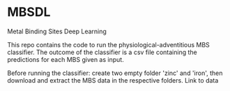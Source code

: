 # MBSDL
Metal Binding Sites Deep Learning


This repo contains the code to run the physiological-adventitious MBS classifier.
The outcome of the classifier is a csv file containing the predictions for each MBS given as input.

Before running the classifier: create two empty folder 'zinc' and 'iron', then download and extract the MBS data in the respective folders.
Link to data <url>

